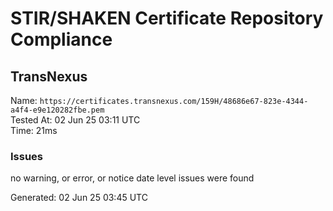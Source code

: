 # STIR/SHAKEN Certificate Repository Compliance

## TransNexus

Name: `https://certificates.transnexus.com/159H/48686e67-823e-4344-a4f4-e9e120282fbe.pem`\
Tested At: 02 Jun 25 03:11 UTC\
Time: 21ms

### Issues

no warning, or error, or notice date level issues were found

Generated: 02 Jun 25 03:45 UTC